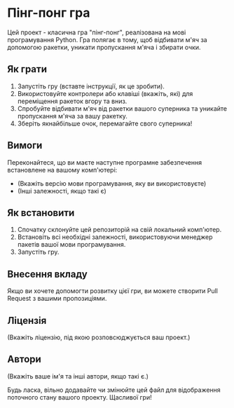 # Пінг-понг гра

Цей проект - класична гра "пінг-понг", реалізована на мові програмування Python. Гра полягає в тому, щоб відбивати м'яч за допомогою ракетки, уникати пропускання м'яча і збирати очки.

## Як грати

1. Запустіть гру (вставте інструкції, як це зробити).
2. Використовуйте контролери або клавіші (вкажіть, які) для переміщення ракеток вгору та вниз.
3. Спробуйте відбивати м'яч від ракетки вашого суперника та уникайте пропускання м'яча за вашу ракетку.
4. Зберіть якнайбільше очок, перемагайте свого суперника!

## Вимоги

Переконайтеся, що ви маєте наступне програмне забезпечення встановлене на вашому комп'ютері:

- (Вкажіть версію мови програмування, яку ви використовуєте)
- (Інші залежності, якщо такі є)

## Як встановити

1. Спочатку склонуйте цей репозиторій на свій локальний комп'ютер.
2. Встановіть всі необхідні залежності, використовуючи менеджер пакетів вашої мови програмування.
3. Запустіть гру.

## Внесення вкладу

Якщо ви хочете допомогти розвитку цієї гри, ви можете створити Pull Request з вашими пропозиціями.

## Ліцензія

(Вкажіть ліцензію, під якою розповсюджується ваш проект.)

## Автори

(Вкажіть ваше ім'я та інші автори, якщо такі є.)

Будь ласка, вільно додавайте чи змінюйте цей файл для відображення поточного стану вашого проекту. Щасливої гри!
